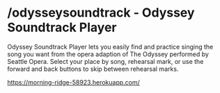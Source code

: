 # /odysseysoundtrack - Odyssey Soundtrack Player

Odyssey Soundtrack Player lets you easily find and practice singing the song you want from the opera adaption of The Odyssey performed by Seattle Opera. Select your place by song, rehearsal mark, or use the forward and back buttons to skip between rehearsal marks.

https://morning-ridge-58923.herokuapp.com/
